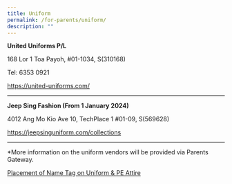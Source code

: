 ```yaml
---
title: Uniform
permalink: /for-parents/uniform/
description: ""
---
```

<p><strong>United Uniforms P/L</strong></p>

168 Lor 1 Toa Payoh, #01-1034,  S(310168)

Tel: 6353 0921

https://united-uniforms.com/

________________________________________________

<p><strong>Jeep Sing Fashion (From 1 January 2024)</strong></p>
4012 Ang Mo Kio Ave 10, 
TechPlace 1
#01-09, 
S(569628)

https://jeepsinguniform.com/collections

________________________________________________

*More information on the uniform vendors will be provided via Parents Gateway.


[Placement of Name Tag on Uniform &amp; PE Attire](/files/placement%20of%20name%20tag%20on%20uniform%20&amp;%20pe%20attire.pdf)